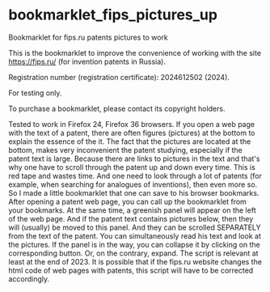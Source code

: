 # bookmarklet_fips_pictures_up
 Bookmarklet for fips.ru patents pictures to work

This is the bookmarklet to improve the convenience of working with the site https://fips.ru/ (for invention patents in Russia). 

Registration number (registration certificate): 2024612502 (2024).

For testing only. 

To purchase a bookmarklet, please contact its copyright holders.

Tested to work in Firefox 24, Firefox 36 browsers. If you open a web page with the text of a patent, there are often figures (pictures) at the bottom to explain the essence of the it. The fact that the pictures are located at the bottom, makes very inconvenient the patent studying, especially if the patent text is large. Because there are links to pictures in the text and that's why one have to scroll through the patent up and down every time. This is red tape and wastes time. And one need to look through a lot of patents (for example, when searching for analogues of inventions), then even more so. 
So I made a little bookmarklet that one can save to his browser bookmarks. After opening a patent web page, you can call up the bookmarklet from your bookmarks. At the same time, a greenish panel will appear on the left of the web page. And if the patent text contains pictures below, then they will (usually) be moved to this panel. And they can be scrolled SEPARATELY from the text of the patent. You can simultaneously read his text and look at the pictures. If the panel is in the way, you can collapse it by clicking on the corresponding button. Or, on the contrary, expand. The script is relevant at least at the end of 2023. It is possible that if the fips.ru website changes the html code of web pages with patents, this script will have to be corrected accordingly.
